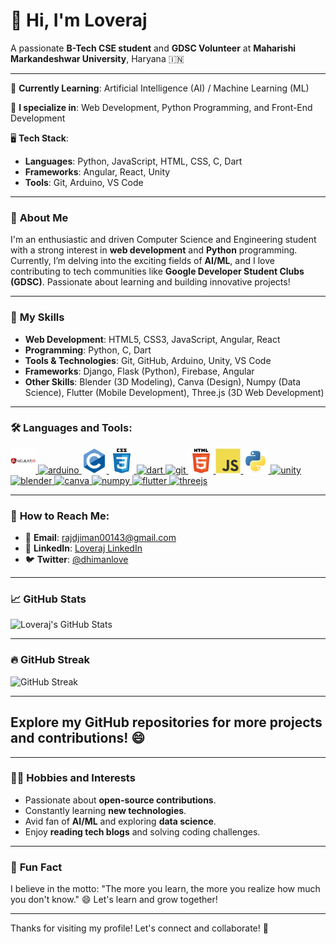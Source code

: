 # 👋 Hi, I'm Loveraj

A passionate **B-Tech CSE student** and **GDSC Volunteer** at **Maharishi Markandeshwar University**, Haryana 🇮🇳

---

🌱 **Currently Learning**: Artificial Intelligence (AI) / Machine Learning (ML)

🚀 **I specialize in**: Web Development, Python Programming, and Front-End Development

🖥 **Tech Stack**:
- **Languages**: Python, JavaScript, HTML, CSS, C, Dart
- **Frameworks**: Angular, React, Unity
- **Tools**: Git, Arduino, VS Code

---

### 🔭 **About Me**
I'm an enthusiastic and driven Computer Science and Engineering student with a strong interest in **web development** and **Python** programming. Currently, I’m delving into the exciting fields of **AI/ML**, and I love contributing to tech communities like **Google Developer Student Clubs (GDSC)**. Passionate about learning and building innovative projects!

---

### 🌟 **My Skills**
- **Web Development**: HTML5, CSS3, JavaScript, Angular, React
- **Programming**: Python, C, Dart
- **Tools & Technologies**: Git, GitHub, Arduino, Unity, VS Code
- **Frameworks**: Django, Flask (Python), Firebase, Angular
- **Other Skills**: Blender (3D Modeling), Canva (Design), Numpy (Data Science), Flutter (Mobile Development), Three.js (3D Web Development)

---

### 🛠 **Languages and Tools**:
<p align="left">
  <a href="https://angular.io" target="_blank" rel="noreferrer"> <img src="https://raw.githubusercontent.com/devicons/devicon/master/icons/angularjs/angularjs-original-wordmark.svg" alt="angularjs" width="40" height="40"/> </a>
  <a href="https://www.arduino.cc/" target="_blank" rel="noreferrer"> <img src="https://cdn.worldvectorlogo.com/logos/arduino-1.svg" alt="arduino" width="40" height="40"/> </a>
  <a href="https://www.cprogramming.com/" target="_blank" rel="noreferrer"> <img src="https://raw.githubusercontent.com/devicons/devicon/master/icons/c/c-original.svg" alt="c" width="40" height="40"/> </a>
  <a href="https://www.w3schools.com/css/" target="_blank" rel="noreferrer"> <img src="https://raw.githubusercontent.com/devicons/devicon/master/icons/css3/css3-original-wordmark.svg" alt="css3" width="40" height="40"/> </a>
  <a href="https://dart.dev" target="_blank" rel="noreferrer"> <img src="https://www.vectorlogo.zone/logos/dartlang/dartlang-icon.svg" alt="dart" width="40" height="40"/> </a>
  <a href="https://git-scm.com/" target="_blank" rel="noreferrer"> <img src="https://www.vectorlogo.zone/logos/git-scm/git-scm-icon.svg" alt="git" width="40" height="40"/> </a>
  <a href="https://www.w3.org/html/" target="_blank" rel="noreferrer"> <img src="https://raw.githubusercontent.com/devicons/devicon/master/icons/html5/html5-original-wordmark.svg" alt="html5" width="40" height="40"/> </a>
  <a href="https://developer.mozilla.org/en-US/docs/Web/JavaScript" target="_blank" rel="noreferrer"> <img src="https://raw.githubusercontent.com/devicons/devicon/master/icons/javascript/javascript-original.svg" alt="javascript" width="40" height="40"/> </a>
  <a href="https://www.python.org" target="_blank" rel="noreferrer"> <img src="https://raw.githubusercontent.com/devicons/devicon/master/icons/python/python-original.svg" alt="python" width="40" height="40"/> </a>
  <a href="https://unity.com/" target="_blank" rel="noreferrer"> <img src="https://www.vectorlogo.zone/logos/unity3d/unity3d-icon.svg" alt="unity" width="40" height="40"/> </a>
  <a href="https://blender.org" target="_blank" rel="noreferrer"> <img src="https://cdn.jsdelivr.net/gh/devicons/devicon/icons/blender/blender-original.svg" alt="blender" width="40" height="40"/> </a>
  <a href="https://www.canva.com" target="_blank" rel="noreferrer"> <img src="https://cdn.jsdelivr.net/gh/devicons/devicon/icons/canva/canva-original.svg" alt="canva" width="40" height="40"/> </a>
  <a href="https://numpy.org" target="_blank" rel="noreferrer"> <img src="https://cdn.jsdelivr.net/gh/devicons/devicon/icons/numpy/numpy-original.svg" alt="numpy" width="40" height="40"/> </a>
  <a href="https://flutter.dev" target="_blank" rel="noreferrer"> <img src="https://cdn.jsdelivr.net/gh/devicons/devicon/icons/flutter/flutter-original.svg" alt="flutter" width="40" height="40"/> </a>
  <a href="https://threejs.org" target="_blank" rel="noreferrer"> <img src="https://cdn.jsdelivr.net/gh/devicons/devicon/icons/threejs/threejs-original.svg" alt="threejs" width="40" height="40"/> </a>
</p>

---

### 💬 **How to Reach Me**:
- 📧 **Email**: [rajdjiman00143@gmail.com](mailto:rajdjiman00143@gmail.com)
- 💼 **LinkedIn**: [Loveraj LinkedIn](https://www.linkedin.com/in/loveraj-dhiman)
- 🐦 **Twitter**: [@dhimanlove](https://twitter.com/dhimanlove)

---

### 📈 **GitHub Stats**

![Loveraj's GitHub Stats](https://github-readme-stats.vercel.app/api?username=dhimanlove&show_icons=true&hide_title=true&count_private=true&hide=prs&theme=dark)

---

### 🔥 **GitHub Streak**

![GitHub Streak](https://github-readme-streak-stats.herokuapp.com/?user=dhimanlove&theme=dark)

---

## Explore my GitHub repositories for more projects and contributions! 😄

---

### 🧑‍💻 **Hobbies and Interests**
- Passionate about **open-source contributions**.
- Constantly learning **new technologies**.
- Avid fan of **AI/ML** and exploring **data science**.
- Enjoy **reading tech blogs** and solving coding challenges.

---

### 🌱 **Fun Fact**
I believe in the motto: "The more you learn, the more you realize how much you don't know." 😄 Let's learn and grow together!

---

Thanks for visiting my profile! Let's connect and collaborate! 🚀
